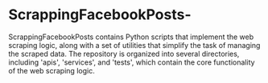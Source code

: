# ScrappingFacebookPosts-
ScrappingFacebookPosts contains Python scripts that implement the web scraping logic, along with a set of utilities that simplify the task of managing the scraped data.  The repository is organized into several directories, including 'apis', 'services', and 'tests', which contain the core functionality of the web scraping logic.
